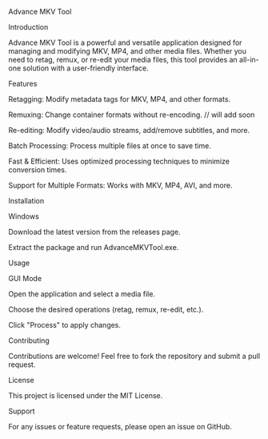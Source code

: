 Advance MKV Tool

Introduction

Advance MKV Tool is a powerful and versatile application designed for managing and modifying MKV, MP4, and other media files. Whether you need to retag, remux, or re-edit your media files, this tool provides an all-in-one solution with a user-friendly interface.

Features

Retagging: Modify metadata tags for MKV, MP4, and other formats.

Remuxing: Change container formats without re-encoding. // will add soon

Re-editing: Modify video/audio streams, add/remove subtitles, and more.

Batch Processing: Process multiple files at once to save time.

Fast & Efficient: Uses optimized processing techniques to minimize conversion times.

Support for Multiple Formats: Works with MKV, MP4, AVI, and more.

Installation

Windows

Download the latest version from the releases page.

Extract the package and run AdvanceMKVTool.exe.

Usage

GUI Mode

Open the application and select a media file.

Choose the desired operations (retag, remux, re-edit, etc.).

Click "Process" to apply changes.

Contributing

Contributions are welcome! Feel free to fork the repository and submit a pull request.

License

This project is licensed under the MIT License.

Support

For any issues or feature requests, please open an issue on GitHub.

